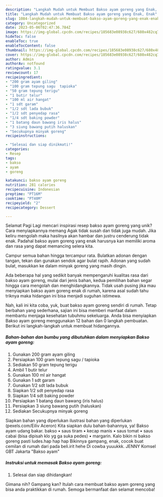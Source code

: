 ```yaml
---
description: "Langkah Mudah untuk Membuat Bakso ayam goreng yang Enak, Enak"
title: "Langkah Mudah untuk Membuat Bakso ayam goreng yang Enak, Enak"
slug: 1084-langkah-mudah-untuk-membuat-bakso-ayam-goreng-yang-enak-enak
category: Uncategorized
date: 2023-05-06T02:47:36.784Z
image: https://img-global.cpcdn.com/recipes/185683e08938c627/680x482cq70/bakso-ayam-goreng-foto-resep-utama.jpg
hideToc: false
enableToc: true
enableTocContent: false
thumbnail: https://img-global.cpcdn.com/recipes/185683e08938c627/680x482cq70/bakso-ayam-goreng-foto-resep-utama.jpg
cover: https://img-global.cpcdn.com/recipes/185683e08938c627/680x482cq70/bakso-ayam-goreng-foto-resep-utama.jpg
author: Admin
authorAv: notfound
ratingvalue: 3.1
reviewcount: 17
recipeingredient:
- "200 gram ayam giling"
- "100 gram tepung sagu  tapioka"
- "50 gram tepung terigu"
- "1 butir telur"
- "100 ml air hangat"
- "1 sdt garam"
- "1/2 sdt lada bubuk"
- "1/2 sdt penyedap rasa"
- "1/4 sdt baking powder"
- "1 batang daun bawang iris halus"
- "3 siung bawang putih haluskan"
- "Secukupnya minyak goreng"
recipeinstructions:

- "Selesai dan siap dinikmati!"
categories:
- Resep
tags:
- bakso
- ayam
- goreng

katakunci: bakso ayam goreng 
nutrition: 281 calories
recipecuisine: Indonesian
preptime: "PT16M"
cooktime: "PT40M"
recipeyield: "2"
recipecategory: Dessert

---
```



Selamat Pagi Lagi mencari inspirasi resep bakso ayam goreng yang unik? Cara menyiapkannya memang Agak tidak susah dan tidak juga mudah. Jika keliru mengolah maka hasilnya akan hambar dan justru cenderung tidak enak. Padahal bakso ayam goreng yang enak harusnya kan memiliki aroma dan rasa yang dapat memancing selera kita.


Campur semua bahan hingga tercampur rata. Bulatkan adonan dengan tangan, tekan dan gunakan sendok agar bulat rapih. Adonan yang sudah bulat, masukkan ke dalam minyak goreng yang masih dingin.

Ada beberapa hal yang sedikit banyak mempengaruhi kualitas rasa dari bakso ayam goreng, mulai dari jenis bahan, kedua pemilihan bahan segar hingga cara mengolah dan menghidangkannya. Tidak usah pusing jika mau menyiapkan bakso ayam goreng enak di rumah, karena asal sudah tahu triknya maka hidangan ini bisa menjadi suguhan istimewa.


Nah, kali ini kita coba, yuk, buat bakso ayam goreng sendiri di rumah. Tetap berbahan yang sederhana, sajian ini bisa memberi manfaat dalam membantu menjaga kesehatan tubuhmu sekeluarga. Anda bisa menyiapkan Bakso ayam goreng menggunakan 12 bahan dan 0 langkah pembuatan. Berikut ini langkah-langkah untuk membuat hidangannya.

<!--inarticleads1-->

##### Bahan-bahan dan bumbu yang dibutuhkan dalam menyiapkan Bakso ayam goreng:

1. Gunakan 200 gram ayam giling
1. Persiapkan 100 gram tepung sagu / tapioka
1. Sediakan 50 gram tepung terigu
1. Ambil 1 butir telur
1. Gunakan 100 ml air hangat
1. Gunakan 1 sdt garam
1. Gunakan 1/2 sdt lada bubuk
1. Siapkan 1/2 sdt penyedap rasa
1. Siapkan 1/4 sdt baking powder
1. Persiapkan 1 batang daun bawang (iris halus)
1. Persiapkan 3 siung bawang putih (haluskan)
1. Sediakan Secukupnya minyak goreng


Siapkan bahan yang diperlukan ilustrasi bahan yang diperlukan (pexels.com/Eiliv Aceron) Kita siapkan dulu bahan-bahannya, ya! Bakso ayam udang bakar. bakso • saus tiram • kecap manis • saus tomat • saus cabai (bisa dipisah klo yg ga suka pedes) • margarin. Kalo bikin ni bakso goreng pasti ludes.hap hap hap Bikinnya gampang, enak, cocok buat cemilan di rumah dari pada beli.irit hehe Di cowba yuuukkk. JENNY Komsel GBT Jakarta &#34;Bakso ayam&#34; 

<!--inarticleads2-->

##### Instruksi untuk memasak Bakso ayam goreng:


1. Selesai dan siap dihidangkan!



Gimana nih? Gampang kan? Itulah cara membuat bakso ayam goreng yang bisa anda praktikkan di rumah. Semoga bermanfaat dan selamat mencoba!
